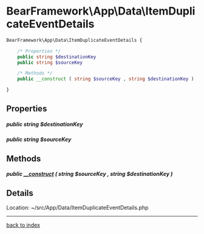 # BearFramework\App\Data\ItemDuplicateEventDetails

```php
BearFramework\App\Data\ItemDuplicateEventDetails {

	/* Properties */
	public string $destinationKey
	public string $sourceKey

	/* Methods */
	public __construct ( string $sourceKey , string $destinationKey )

}
```

## Properties

##### public string $destinationKey

##### public string $sourceKey

## Methods

##### public [__construct](bearframework.app.data.itemduplicateeventdetails.__construct.method.md) ( string $sourceKey , string $destinationKey )

## Details

Location: ~/src/App/Data/ItemDuplicateEventDetails.php

---

[back to index](index.md)

